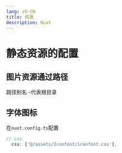 ```yaml
---
lang: zh-CN
title: 资源
description: Nuxt
---
```


# 静态资源的配置

## 图片资源通过路径

路径别名 `~`代表根目录

## 字体图标

在`nuxt.config.ts`配置

```ts
// css
  css: ['@/assets/Iconfont/iconfont.css'],
```

